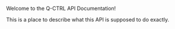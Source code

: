 
Welcome to the Q-CTRL API Documentation!

This is a place to describe what this API is supposed to do exactly.

